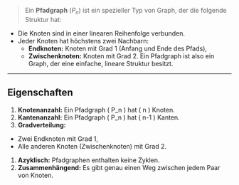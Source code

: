 >Ein **Pfadgraph** $( P_n )$ ist ein spezieller Typ von Graph, der die folgende Struktur hat: 
- Die Knoten sind in einer linearen Reihenfolge verbunden.
- Jeder Knoten hat höchstens zwei Nachbarn: 
	- **Endknoten:** Knoten mit Grad 1 (Anfang und Ende des Pfads), 
	- **Zwischenknoten:** Knoten mit Grad 2. 
Ein Pfadgraph ist also ein Graph, der eine einfache, lineare Struktur besitzt.
---
## Eigenschaften 
1. **Knotenanzahl:** Ein Pfadgraph \( P_n \) hat \( n \) Knoten. 
2. **Kantenanzahl:** Ein Pfadgraph \( P_n \) hat \( n-1 \) Kanten. 
3. **Gradverteilung:** 
- Zwei Endknoten mit Grad 1, 
- Alle anderen Knoten (Zwischenknoten) mit Grad 2. 
1. **Azyklisch:** Pfadgraphen enthalten keine Zyklen.
2. **Zusammenhängend:** Es gibt genau einen Weg zwischen jedem Paar von Knoten.